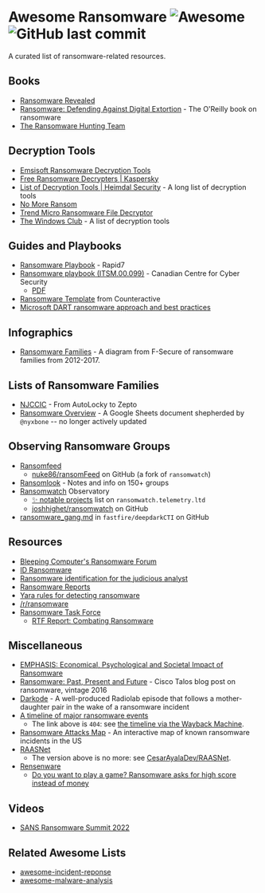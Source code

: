 # Awesome Ransomware ![Awesome](https://cdn.rawgit.com/sindresorhus/awesome/d7305f38d29fed78fa85652e3a63e154dd8e8829/media/badge.svg)  ![GitHub last commit](https://img.shields.io/github/last-commit/bbbbbrie/awesome-ransomware)
A curated list of ransomware-related resources.

## Books
  - [Ransomware Revealed](https://www.apress.com/gp/book/9781484242544) 
  - [Ransomware: Defending Against Digital Extortion](https://www.oreilly.com/library/view/ransomware/9781491967874/) - The O'Reilly book on ransomware
  - [The Ransomware Hunting Team](https://us.macmillan.com/books/9780374603304/theransomwarehuntingteam)

## Decryption Tools
  - [Emsisoft Ransomware Decryption Tools](https://www.emsisoft.com/ransomware-decryption-tools/)
  - [Free Ransomware Decrypters | Kaspersky](https://noransom.kaspersky.com/)
  - [List of Decryption Tools | Heimdal Security](https://heimdalsecurity.com/blog/ransomware-decryption-tools/) - A long list of decryption tools
  - [No More Ransom](https://www.nomoreransom.org)
  - [Trend Micro Ransomware File Decryptor](https://success.trendmicro.com/solution/1114221-downloading-and-using-the-trend-micro-ransomware-file-decryptor)
  - [The Windows Club](https://www.thewindowsclub.com/list-ransomware-decryptor-tools) - A list of decryption tools

## Guides and Playbooks

  - [Ransomware Playbook](https://www.rapid7.com/globalassets/_pdfs/whitepaperguide/rapid7-insightidr-ransomware-playbook.pdf) - Rapid7
  - [Ransomware playbook (ITSM.00.099)](https://www.cyber.gc.ca/en/guidance/ransomware-playbook-itsm00099) - Canadian Centre for Cyber Security 
    - [PDF](https://www.cyber.gc.ca/sites/default/files/cyber/2021-12/itsm00099-ransomware-playbook-2021-final3-en.pdf)
  - [Ransomware Template](https://github.com/counteractive/incident-response-plan-template/blob/master/playbooks/playbook-ransomware.md) from Counteractive
  - [Microsoft DART ransomware approach and best practices](https://learn.microsoft.com/en-us/security/operations/incident-response-playbook-dart-ransomware-approach)

## Infographics
  - [Ransomware Families](https://heimdalsecurity.com/blog/wp-content/uploads/ransowmare-families-f-secure-1.jpg) - A diagram from F-Secure of ransomware families from 2012-2017.

## Lists of Ransomware Families
  - [NJCCIC](https://www.cyber.nj.gov/threat-profiles/ransomware/) - From AutoLocky to Zepto
  - [Ransomware Overview](https://docs.google.com/spreadsheets/d/1TWS238xacAto-fLKh1n5uTsdijWdCEsGIM0Y0Hvmc5g/pubhtml) - A Google Sheets document shepherded by `@nyxbone` -- no longer actively updated

## Observing Ransomware Groups

  - [Ransomfeed](https://www.ransomfeed.it/)
    - [nuke86/ransomFeed](https://github.com/nuke86/ransomFeed) on GitHub (a fork of `ransomwatch`)
  - [Ransomlook](https://www.ransomlook.io/) - Notes and info on 150+ groups
  - [Ransomwatch](https://ransomwatch.telemetry.ltd/#/README) Observatory
    - [✨ notable projects](https://ransomwatch.telemetry.ltd/#/sidecar-projects) list on `ransomwatch.telemetry.ltd`
    - [joshhighet/ransomwatch](https://github.com/joshhighet/ransomwatch) on GitHub
  - [ransomware_gang.md](https://github.com/fastfire/deepdarkCTI/blob/main/ransomware_gang.md) in `fastfire/deepdarkCTI` on GitHub

## Resources
  - [Bleeping Computer's Ransomware Forum](https://www.bleepingcomputer.com/forums/f/239/ransomware-help-tech-support/)
  - [ID Ransomware](https://id-ransomware.malwarehunterteam.com/)
  - [Ransomware identification for the judicious analyst](https://www.gdatasoftware.com/blog/2019/06/31666-ransomware-identification-for-the-judicious-analyst)
  - [Ransomware Reports](https://github.com/d4rk-d4nph3/Ransomware-Reports)
  - [Yara rules for detecting ransomware](https://github.com/advanced-threat-research/Yara-Rules/tree/master/ransomware)
  - [/r/ransomware](https://www.reddit.com/r/Ransomware/)
  - [Ransomware Task Force](https://securityandtechnology.org/ransomwaretaskforce/)
    - [RTF Report: Combating Ransomware](https://securityandtechnology.org/ransomwaretaskforce/report/) 

## Miscellaneous
  - [EMPHASIS: Economical, Psychological and Societal Impact of Ransomware](https://www.emphasis.ac.uk/)
  - [Ransomware: Past, Present and Future](https://blog.talosintelligence.com/2016/04/ransomware.html) - Cisco Talos blog post on ransomware, vintage 2016
  - [Darkode](https://www.wnycstudios.org/podcasts/radiolab/articles/darkode) - A well-produced Radiolab episode that follows a mother-daughter pair in the wake of a ransomware incident
  - [A timeline of major ransomware events](https://kraftbusiness.com/wp-content/uploads/2019/01/history-evolution-of-ransomware.png)
    - The link above is `404`: see [the timeline via the Wayback Machine](https://web.archive.org/web/20220121031312/https://kraftbusiness.com/wp-content/uploads/2019/01/history-evolution-of-ransomware.png).
  - [Ransomware Attacks Map](https://statescoop.com/ransomware-map/) - An interactive map of known ransomware incidents in the US
  - [RAASNet](https://github.com/leonv024/RAASNet)
    - The version above is no more: see [CesarAyalaDev/RAASNet](https://github.com/CesarAyalaDev/RAASNet).
  - [Rensenware](https://en.wikipedia.org/wiki/Rensenware)
    - [Do you want to play a game? Ransomware asks for high score instead of money](https://arstechnica.com/gaming/2017/04/do-you-want-to-play-a-game-ransomware-asks-for-high-score-instead-of-money/)

## Videos

  - [SANS Ransomware Summit 2022](https://www.youtube.com/playlist?list=PLtgaAEEmVe6AGQj2LhA4UnN0XolmeYw9_)

## Related Awesome Lists
  - [awesome-incident-reponse](https://github.com/meirwah/awesome-incident-response)
  - [awesome-malware-analysis](https://github.com/rshipp/awesome-malware-analysis)
